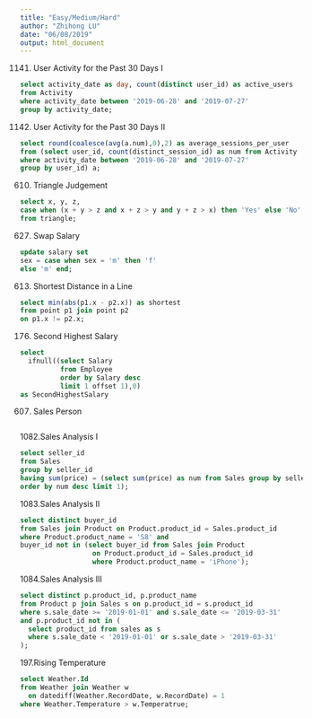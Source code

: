 ```yaml
---
title: "Easy/Medium/Hard"
author: "Zhihong LU"
date: "06/08/2019"
output: html_document
---
```

1141. User Activity for the Past 30 Days I
```sql
select activity_date as day, count(distinct user_id) as active_users
from Activity
where activity_date between '2019-06-28' and '2019-07-27'
group by activity_date;
```

1142. User Activity for the Past 30 Days II
```sql
select round(coalesce(avg(a.num),0),2) as average_sessions_per_user
from (select user_id, count(distinct_session_id) as num from Activity
where activity_date between '2019-06-28' and '2019-07-27'
group by user_id) a;
```
610. Triangle Judgement
```sql
select x, y, z, 
case when (x + y > z and x + z > y and y + z > x) then 'Yes' else 'No' end as triangle
from triangle;
```
627. Swap Salary
```sql
update salary set
sex = case when sex = 'm' then 'f'
else 'm' end;
```

613. Shortest Distance in a Line
```sql
select min(abs(p1.x - p2.x)) as shortest
from point p1 join point p2
on p1.x != p2.x;
```
176. Second Highest Salary
```sql
select 
  ifnull((select Salary
          from Employee
          order by Salary desc
          limit 1 offset 1),0) 
as SecondHighestSalary
```

607. Sales Person
```sql

```
1082.Sales Analysis I
```sql
select seller_id
from Sales
group by seller_id
having sum(price) = (select sum(price) as num from Sales group by seller_id
order by num desc limit 1);
```
1083.Sales Analysis II
```sql
select distinct buyer_id
from Sales join Product on Product.product_id = Sales.product_id
where Product.product_name = 'S8' and
buyer_id not in (select buyer_id from Sales join Product 
                  on Product.product_id = Sales.product_id 
                  where Product.product_name = 'iPhone');
```
1084.Sales Analysis III
```sql
select distinct p.product_id, p.product_name
from Product p join Sales s on p.product_id = s.product_id
where s.sale_date >= '2019-01-01' and s.sale_date <= '2019-03-31'
and p.product_id not in (
  select product_id from sales as s 
  where s.sale_date < '2019-01-01' or s.sale_date > '2019-03-31'
);
```
197.Rising Temperature
```sql
select Weather.Id
from Weather join Weather w 
  on datediff(Weather.RecordDate, w.RecordDate) = 1
where Weather.Temperature > w.Temperatrue;
```
